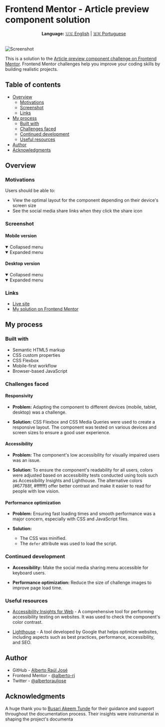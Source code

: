 # Frontend Mentor - Article preview component solution

<div align="center">
  <strong>Language:</strong> <a href="README.md">🇺🇸 English</a> | <a href="README-PT.md">🇧🇷 Portuguese</a>
</div>
<br>

![Screenshot](./screenshot/screenshot-desktop.png)

This is a solution to the [Article preview component challenge on Frontend Mentor](https://www.frontendmentor.io/challenges/article-preview-component-dYBN_pYFT). Frontend Mentor challenges help you improve your coding skills by building realistic projects.

## Table of contents

- [Overview](#overview)
  - [Motivations](#motivations)
  - [Screenshot](#screenshot)
  - [Links](#links)
- [My process](#my-process)
  - [Built with](#built-with)
  - [Challenges faced](#challenges-faced)
  - [Continued development](#continued-development)
  - [Useful resources](#useful-resources)
- [Author](#author)
- [Acknowledgments](#acknowledgments)

## Overview

### Motivations

Users should be able to:

- View the optimal layout for the component depending on their device's screen size
- See the social media share links when they click the share icon

### Screenshot

#### Mobile version

<details open>
  <summary>Collapsed menu</summary>
  <img alt="" src="./screenshot/screenshot-mobile.png">
</details>

<details open>
  <summary>Expanded menu</summary>
  <img alt="" src="./screenshot/screenshot-mobile-active.png">
</details>

#### Desktop version

<details open>
  <summary>Collapsed menu</summary>
  <img alt="" src="./screenshot/screenshot-desktop.png">
</details>

<details open>
  <summary>Expanded menu</summary>
  <img alt="" src="./screenshot/screenshot-desktop-active.png">
</details>

### Links

- [Live site](https://alberto-rj.github.io/article-preview-component/)
- [My solution on Frontend Mentor](https://your-solution-url.com)

## My process

### Built with

- Semantic HTML5 markup
- CSS custom properties
- CSS Flexbox
- Mobile-first workflow
- Browser-based JavaScript

### Challenges faced

#### Responsivity

- **Problem:** Adapting the component to different devices (mobile, tablet, desktop) was a challenge.

- **Solution:** CSS Flexbox and CSS Media Queries were used to create a responsive layout. The component was tested on various devices and screen sizes to ensure a good user experience.

#### Accessibility

- **Problem:** The component's low accessibility for visually impaired users was an issue.

- **Solution:** To ensure the component's readability for all users, colors were adjusted based on accessibility tests conducted using tools such as Accessibility Insights and Lighthouse. The alternative colors (#67788f, #ffffff) offer better contrast and make it easier to read for people with low vision.

#### Performance optimization

- **Problem:** Ensuring fast loading times and smooth performance was a major concern, especially with CSS and JavaScript files.

- **Solution:**
  - The CSS was minified.
  - The `defer` attribute was used to load the script.

### Continued development

- **Accessibility:** Make the social media sharing menu accessible for keyboard users.

- **Performance optimization:** Reduce the size of challenge images to improve page load time.

### Useful resources

- [Accessibility Insights for Web](https://accessibilityinsights.io/docs/web/overview/) - A comprehensive tool for performing accessibility testing on websites. It was used to check the component's color contrast.

- [Lighthouse](https://en.wikipedia.org/wiki/Google_Lighthouse) - A tool developed by Google that helps optimize websites, including aspects such as best practices, performance, accessibility, and SEO.

## Author

- GitHub - [Alberto Raúl José](https://github.com/alberto-rj)
- Frontend Mentor - [@alberto-rj](https://www.frontendmentor.io/profile/alberto-rj)
- Twitter - [@albertorauljose](https://www.twitter.com/albertorauljose)

## Acknowledgments

A huge thank you to [Busari Akeem Tunde](https://www.frontendmentor.io/profile/Aalphakeem-Adroit) for their guidance and support throughout the documentation process. Their insights were instrumental in shaping the project's documenta
